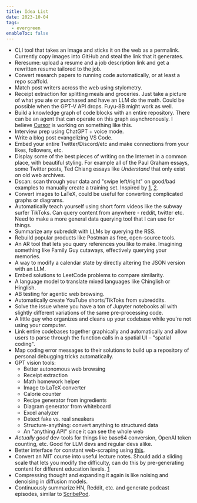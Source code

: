 ```yaml
---
title: Idea List
date: 2023-10-04
tags:
  - evergreen
enableToc: false
---
```

- CLI tool that takes an image and sticks it on the web as a permalink. Currently copy images into GitHub and steal the link that it generates.
- Reresume: upload a resume and a job description link and get a rewritten resume tailored to the job.
- Convert research papers to running code automatically, or at least a repo scaffold.
- Match post writers across the web using stylometry.
- Receipt extraction for splitting meals and groceries. Just take a picture of what you ate or purchased and have an LLM do the math. Could be possible when the GPT-V API drops. Fuyu-8B might work as well.
- Build a knowledge graph of code blocks with an entire repository. There can be an agent that can operate on this graph asynchronously. I believe [Cursor](https://cursor.sh/) is working on something like this.
- Interview prep using ChatGPT + voice mode.
- Write a blog post evangelizing VS Code.
- Embed your entire Twitter/Discord/etc and make connections from your likes, followers, etc.
- Display some of the best pieces of writing on the Internet in a common place, with beautiful styling. For example all of the Paul Graham essays, some Twitter posts, Ted Chiang essays like *Understand* that only exist on old web archives.
- Dscan: scan through your data and "swipe left/right" on good/bad examples to manually create a training set. Inspired by [1](https://www.reddit.com/r/LocalLLaMA/comments/14vnfh2/my_experience_on_starting_with_fine_tuning_llms/), [2](https://twitter.com/yacinemtb/status/1679466332964761600?s=46&t=4LxBxS_eu8BphijSvNj7HA).
- Convert images to LaTeX, could be useful for converting complicated graphs or diagrams.
- Automatically teach yourself using short form videos like the subway surfer TikToks. Can query content from anywhere - reddit, twitter etc. Need to make a more general data querying tool that I can use for things.
- Summarize any subreddit with LLMs by querying the RSS.
- Rebuild popular products like Postman as free, open-source tools.
- An AR tool that lets you query references you like to make. Imagining something like Family Guy cutaways, effectively querying your memories.
- A way to modify a calendar state by directly altering the JSON version with an LLM.
- Embed solutions to LeetCode problems to compare similarity.
- A language model to translate mixed languages like Chinglish or Hinglish.
- AB testing for agentic web browsing.
- Automatically create YouTube shorts/TikToks from subreddits.
- Solve the issue where you have a ton of Jupyter notebooks all with slightly different variations of the same pre-processing code.
- A little guy who organizes and cleans up your codebase while you're not using your computer.
- Link entire codebases together graphically and automatically and allow users to parse through the function calls in a spatial UI – "spatial coding".
- Map coding error messages to their solutions to build up a repository of personal debugging tricks automatically.
- GPT vision tools:
	- Better autonomous web browsing
	- Receipt extraction
	- Math homework helper
	- Image to LaTeX converter
	- Calorie counter
	- Recipe generator from ingredients
	- Diagram generator from whiteboard
	- Excel analyzer
	- Detect fake vs. real sneakers
	- Structure-anything: convert anything to structured data
	- An "anything API" since it can see the whole web
- *Actually good* dev-tools for things like base64 conversion, OpenAI token counting, etc. Good for LLM devs and regular devs alike.
- Better interface for constant web-scraping using [this](https://github.com/simonw/ca-fires-history/blob/main/.github/workflows/scrape.yml).
- Convert an MIT course into useful lecture notes. Should add a sliding scale that lets you modify the difficulty, can do this by pre-generating content for different education levels. [1](https://twitter.com/ocolegro/status/1707823106767651239?s=46&t=4LxBxS_eu8BphijSvNj7HA)
- Compressing thought and expanding it again is like noising and denoising in diffusion models.
- Continuously summarize HN, Reddit, etc. and generate podcast episodes, similar to [ScribePod](https://github.com/yacineMTB/scribepod).